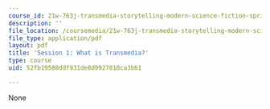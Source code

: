 ```yaml
---
course_id: 21w-763j-transmedia-storytelling-modern-science-fiction-spring-2014
description: ''
file_location: /coursemedia/21w-763j-transmedia-storytelling-modern-science-fiction-spring-2014/52fb19588ddf931de8d9927810ca3b61_MIT21W_763JS14_Session_1.pdf
file_type: application/pdf
layout: pdf
title: 'Session 1: What is Transmedia?'
type: course
uid: 52fb19588ddf931de8d9927810ca3b61

---
```

None